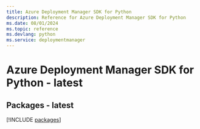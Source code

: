 ```yaml
---
title: Azure Deployment Manager SDK for Python
description: Reference for Azure Deployment Manager SDK for Python
ms.date: 08/01/2024
ms.topic: reference
ms.devlang: python
ms.service: deploymentmanager
---
```

# Azure Deployment Manager SDK for Python - latest
## Packages - latest
[!INCLUDE [packages](deployment-manager-index.md)]